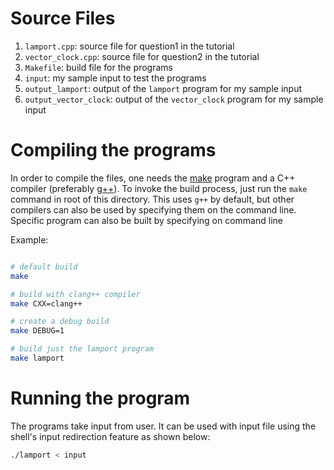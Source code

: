 
# Source Files

1. `lamport.cpp`: source file for question1 in the tutorial
2. `vector_clock.cpp`: source file for question2 in the tutorial
2. `Makefile`: build file for the programs
3. `input`: my sample input to test the programs
4. `output_lamport`: output of the `lamport` program for my sample input
4. `output_vector_clock`: output of the `vector_clock` program for my sample input

# Compiling the programs

In order to compile the files, one needs the
[make](https://www.gnu.org/software/make/) program and a C++ compiler
(preferably [g++](https://gcc.gnu.org/)).  To invoke the build process, just run
the `make` command in root of this directory. This uses `g++` by default, but
other compilers can also be used by specifying them on the command line.
Specific program can also be built by specifying on command line

Example:

```bash

# default build
make

# build with clang++ compiler
make CXX=clang++

# create a debug build
make DEBUG=1

# build just the lamport program
make lamport

```

# Running the program

The programs take input from user. It can be used with input file using the
shell's input redirection feature as shown below:

```bash
./lamport < input
```

